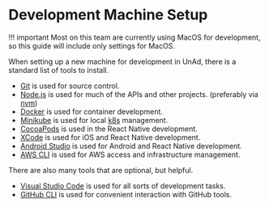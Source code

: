 # Development Machine Setup

!!! important
    Most on this team are currently using MacOS for development, so this guide will include only settings for MacOS.

When setting up a new machine for development in UnAd, there is a standard list of tools to install.

- [Git](https://git-scm.com/) is used for source control.
- [Node.js](https://nodejs.org/en) is used for much of the APIs and other projects. (preferably via [nvm](https://github.com/nvm-sh/nvm))
- [Docker](https://www.docker.com/) is used for container development.
- [Minikube](https://minikube.sigs.k8s.io/docs/start/) is used for local [k8s](https://kubernetes.io/) management.
- [CocoaPods](https://guides.cocoapods.org/using/getting-started.html) is used in the React Native development.
- [XCode](https://developer.apple.com/xcode/) is used for iOS and React Native development.
- [Android Studio](https://developer.android.com/studio) is used for Android and React Native development.
- [AWS CLI](https://formulae.brew.sh/formula/awscli) is used for AWS access and infrastructure management.

There are also many tools that are optional, but helpful.

- [Visual Studio Code](https://code.visualstudio.com/) is used for all sorts of development tasks.
- [GitHub CLI](https://cli.github.com/) is used for convenient interaction with GitHub tools.



